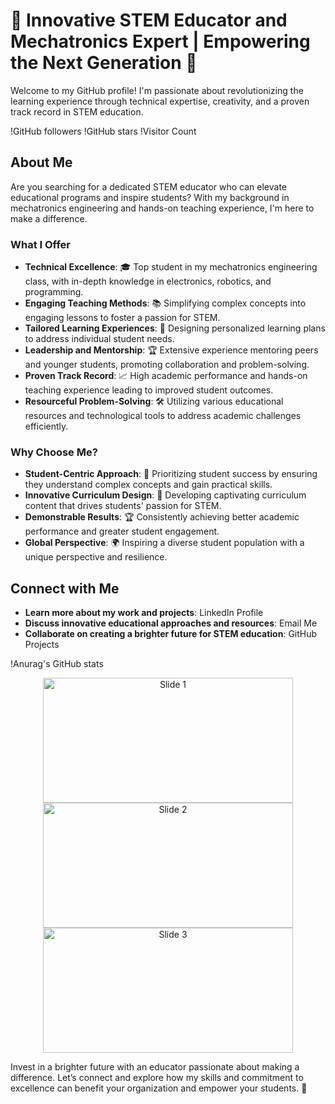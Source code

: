 # 🚀 Innovative STEM Educator and Mechatronics Expert | Empowering the Next Generation 🚀

Welcome to my GitHub profile! I'm passionate about revolutionizing the learning experience through technical expertise, creativity, and a proven track record in STEM education.

!GitHub followers
!GitHub stars
!Visitor Count

## About Me

Are you searching for a dedicated STEM educator who can elevate educational programs and inspire students? With my background in mechatronics engineering and hands-on teaching experience, I'm here to make a difference.

### What I Offer

- **Technical Excellence**: 🎓 Top student in my mechatronics engineering class, with in-depth knowledge in electronics, robotics, and programming.
- **Engaging Teaching Methods**: 📚 Simplifying complex concepts into engaging lessons to foster a passion for STEM.
- **Tailored Learning Experiences**: 🎯 Designing personalized learning plans to address individual student needs.
- **Leadership and Mentorship**: 🏆 Extensive experience mentoring peers and younger students, promoting collaboration and problem-solving.
- **Proven Track Record**: 📈 High academic performance and hands-on teaching experience leading to improved student outcomes.
- **Resourceful Problem-Solving**: 🛠️ Utilizing various educational resources and technological tools to address academic challenges efficiently.

### Why Choose Me?

- **Student-Centric Approach**: 🎯 Prioritizing student success by ensuring they understand complex concepts and gain practical skills.
- **Innovative Curriculum Design**: 🧩 Developing captivating curriculum content that drives students' passion for STEM.
- **Demonstrable Results**: 🏆 Consistently achieving better academic performance and greater student engagement.
- **Global Perspective**: 🌍 Inspiring a diverse student population with a unique perspective and resilience.

## Connect with Me

- **Learn more about my work and projects**: LinkedIn Profile
- **Discuss innovative educational approaches and resources**: Email Me
- **Collaborate on creating a brighter future for STEM education**: GitHub Projects

!Anurag's GitHub stats

<div align="center">
  <img src="https://via.placeholder.com/400x200.png?text=Slide+1" alt="Slide 1" width="400" height="200">
  <img src="https://via.placeholder.com/400x200.png?text=Slide+2" alt="Slide 2" width="400" height="200">
  <img src="https://via.placeholder.com/400x200.png?text=Slide+3" alt="Slide 3" width="400" height="200">
</div>

Invest in a brighter future with an educator passionate about making a difference. Let’s connect and explore how my skills and commitment to excellence can benefit your organization and empower your students. 🚀
